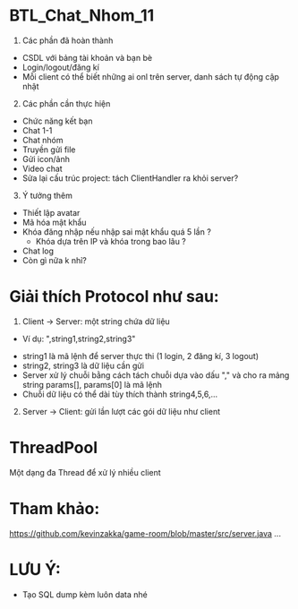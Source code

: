 # BTL_Chat_Nhom_11
 1) Các phần đã hoàn thành
 - CSDL với bảng tài khoản và bạn bè
 - Login/logout/đăng kí
 - Mỗi client có thể biết những ai onl trên server, danh sách tự động cập nhật
 2) Các phần cần thực hiện
 - Chức năng kết bạn
 - Chat 1-1
 - Chat nhóm
 - Truyền gửi file
 - Gửi icon/ảnh
 - Video chat
 - Sửa lại cấu trúc project: tách ClientHandler ra khỏi server?
 3) Ý tưởng thêm
 - Thiết lập avatar
 - Mã hóa mật khẩu
 - Khóa đăng nhập nếu nhập sai mật khẩu quá 5 lần ?
    + Khóa dựa trên IP và khóa trong bao lâu ?
 - Chat log
 - Còn gì nữa k nhỉ?

# Giải thích Protocol như sau:
1) Client -> Server: một string chứa dữ liệu    
- Ví dụ: ",string1,string2,string3"
+ string1 là mã lệnh để server thực thi (1 login, 2 đăng kí, 3 logout)
+ string2, string3 là dữ liệu cần gửi
+ Server xử lý chuỗi bằng cách tách chuỗi dựa vào dấu "," và cho ra mảng string params[], params[0] là mã lệnh
+ Chuỗi dữ liệu có thể dài tùy thích thành string4,5,6,...
2) Server -> Client: gửi lần lượt các gói dữ liệu
như client

# ThreadPool
Một dạng đa Thread để xử lý nhiều client

# Tham khảo:
https://github.com/kevinzakka/game-room/blob/master/src/server.java
...

# LƯU Ý:
- Tạo SQL dump kèm luôn data nhé
